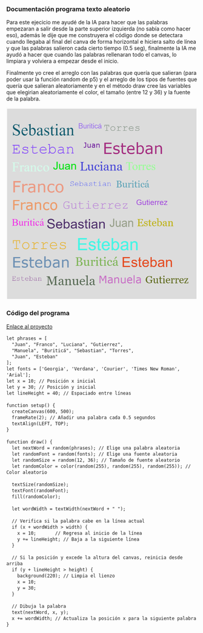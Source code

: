 ### Documentación programa texto aleatorio
Para este ejecicio me ayudé de la IA para hacer que las palabras empezaran a salir desde la parte superior izquierda (no sabía como hacer eso), además le dije que me construyera el código donde se detectara cuando llegaba al final del canva de forma horizontal e hiciera salto de línea y que las palabras salieron cada cierto tiempo (0.5 seg), finalmente la IA me ayudó a hacer que cuando las palabras rellenaran todo el canvas, lo limpiara y volviera a empezar desde el inicio. 

Finalmente yo cree el arreglo con las palabras que quería que salieran (para poder usar la función random de p5) y el arreglo de los tipos de fuentes que quería que salieran aleatoriamente y en el método draw cree las variables que elegirian aleatoriamente el color, el tamaño (entre 12 y 36) y la fuente de la palabra. 

![Cuandro Comparativo](../../../../assets/ejemplo30.png)
### Código del programa

[Enlace al proyecto](https://editor.p5js.org/manuuuu15281/sketches/MfZPPpKg7)

```
let phrases = [
  "Juan", "Franco", "Luciana", "Gutierrez", 
  "Manuela", "Buriticá", "Sebastian", "Torres", 
  "Juan", "Esteban"
];
let fonts = ['Georgia', 'Verdana', 'Courier', 'Times New Roman', 'Arial'];
let x = 10; // Posición x inicial
let y = 30; // Posición y inicial
let lineHeight = 40; // Espaciado entre líneas

function setup() {
  createCanvas(600, 500);
  frameRate(2); // Añadir una palabra cada 0.5 segundos
  textAlign(LEFT, TOP);
}

function draw() {
  let nextWord = random(phrases); // Elige una palabra aleatoria
  let randomFont = random(fonts); // Elige una fuente aleatoria
  let randomSize = random(12, 36); // Tamaño de fuente aleatorio
  let randomColor = color(random(255), random(255), random(255)); // Color aleatorio

  textSize(randomSize);
  textFont(randomFont);
  fill(randomColor);

  let wordWidth = textWidth(nextWord + " ");
  
  // Verifica si la palabra cabe en la línea actual
  if (x + wordWidth > width) {
    x = 10;       // Regresa al inicio de la línea
    y += lineHeight; // Baja a la siguiente línea
  }
   
  // Si la posición y excede la altura del canvas, reinicia desde arriba
  if (y + lineHeight > height) {
    background(220); // Limpia el lienzo
    x = 10;
    y = 30;
  }
  
  // Dibuja la palabra
  text(nextWord, x, y);
  x += wordWidth; // Actualiza la posición x para la siguiente palabra
}

```

